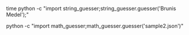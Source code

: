time python -c "import string_guesser;string_guesser.guesser('Brunis Medel');"

python -c "import math_guesser;math_guesser.guesser('sample2.json')"
